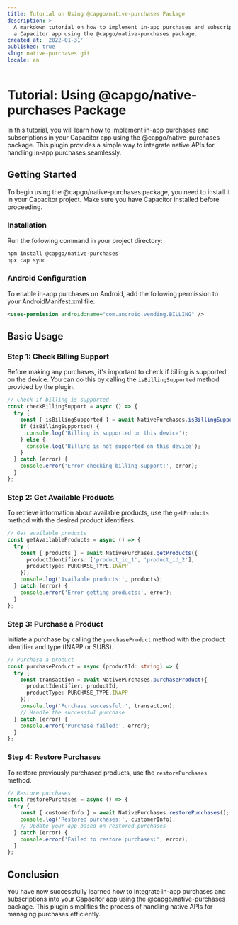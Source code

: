 ```yaml
---
title: Tutorial on Using @capgo/native-purchases Package
description: >-
  A markdown tutorial on how to implement in-app purchases and subscriptions in
  a Capacitor app using the @capgo/native-purchases package.
created_at: '2022-01-31'
published: true
slug: native-purchases.git
locale: en
---
```


# Tutorial: Using @capgo/native-purchases Package

In this tutorial, you will learn how to implement in-app purchases and subscriptions in your Capacitor app using the @capgo/native-purchases package. This plugin provides a simple way to integrate native APIs for handling in-app purchases seamlessly.

## Getting Started

To begin using the @capgo/native-purchases package, you need to install it in your Capacitor project. Make sure you have Capacitor installed before proceeding.

### Installation

Run the following command in your project directory:

```bash
npm install @capgo/native-purchases
npx cap sync
```

### Android Configuration

To enable in-app purchases on Android, add the following permission to your AndroidManifest.xml file:

```xml
<uses-permission android:name="com.android.vending.BILLING" />
```

## Basic Usage

### Step 1: Check Billing Support

Before making any purchases, it's important to check if billing is supported on the device. You can do this by calling the `isBillingSupported` method provided by the plugin.

```typescript
// Check if billing is supported
const checkBillingSupport = async () => {
  try {
    const { isBillingSupported } = await NativePurchases.isBillingSupported();
    if (isBillingSupported) {
      console.log('Billing is supported on this device');
    } else {
      console.log('Billing is not supported on this device');
    }
  } catch (error) {
    console.error('Error checking billing support:', error);
  }
};
```

### Step 2: Get Available Products

To retrieve information about available products, use the `getProducts` method with the desired product identifiers.

```typescript
// Get available products
const getAvailableProducts = async () => {
  try {
    const { products } = await NativePurchases.getProducts({
      productIdentifiers: ['product_id_1', 'product_id_2'],
      productType: PURCHASE_TYPE.INAPP
    });
    console.log('Available products:', products);
  } catch (error) {
    console.error('Error getting products:', error);
  }
};
```

### Step 3: Purchase a Product

Initiate a purchase by calling the `purchaseProduct` method with the product identifier and type (INAPP or SUBS).

```typescript
// Purchase a product
const purchaseProduct = async (productId: string) => {
  try {
    const transaction = await NativePurchases.purchaseProduct({
      productIdentifier: productId,
      productType: PURCHASE_TYPE.INAPP
    });
    console.log('Purchase successful:', transaction);
    // Handle the successful purchase
  } catch (error) {
    console.error('Purchase failed:', error);
  }
};
```

### Step 4: Restore Purchases

To restore previously purchased products, use the `restorePurchases` method.

```typescript
// Restore purchases
const restorePurchases = async () => {
  try {
    const { customerInfo } = await NativePurchases.restorePurchases();
    console.log('Restored purchases:', customerInfo);
    // Update your app based on restored purchases
  } catch (error) {
    console.error('Failed to restore purchases:', error);
  }
};
```

## Conclusion

You have now successfully learned how to integrate in-app purchases and subscriptions into your Capacitor app using the @capgo/native-purchases package. This plugin simplifies the process of handling native APIs for managing purchases efficiently.
